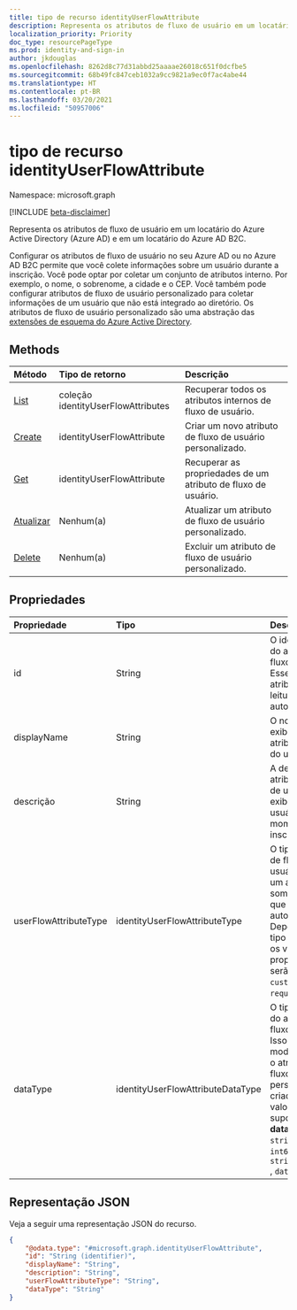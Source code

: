 ```yaml
---
title: tipo de recurso identityUserFlowAttribute
description: Representa os atributos de fluxo de usuário em um locatário do Azure Active Directory e em um locatário do Azure AD B2C.
localization_priority: Priority
doc_type: resourcePageType
ms.prod: identity-and-sign-in
author: jkdouglas
ms.openlocfilehash: 8262d8c77d31abbd25aaaae26018c651f0dcfbe5
ms.sourcegitcommit: 68b49fc847ceb1032a9cc9821a9ec0f7ac4abe44
ms.translationtype: HT
ms.contentlocale: pt-BR
ms.lasthandoff: 03/20/2021
ms.locfileid: "50957006"
---
```

# <a name="identityuserflowattribute-resource-type"></a>tipo de recurso identityUserFlowAttribute

Namespace: microsoft.graph

[!INCLUDE [beta-disclaimer](../../includes/beta-disclaimer.md)]

Representa os atributos de fluxo de usuário em um locatário do Azure Active Directory (Azure AD) e em um locatário do Azure AD B2C.

Configurar os atributos de fluxo de usuário no seu Azure AD ou no Azure AD B2C permite que você colete informações sobre um usuário durante a inscrição. Você pode optar por coletar um conjunto de atributos interno. Por exemplo, o nome, o sobrenome, a cidade e o CEP. Você também pode configurar atributos de fluxo de usuário personalizado para coletar informações de um usuário que não está integrado ao diretório. Os atributos de fluxo de usuário personalizado são uma abstração das [extensões de esquema do Azure Active Directory](/azure/active-directory/develop/active-directory-schema-extensions).

## <a name="methods"></a>Methods

| Método       | Tipo de retorno  |Descrição|
|:---------------|:--------|:----------|
|[List](../api/identityuserflowattribute-list.md)|coleção identityUserFlowAttributes |Recuperar todos os atributos internos de fluxo de usuário.|
|[Create](../api/identityuserflowattribute-post.md)|identityUserFlowAttribute|Criar um novo atributo de fluxo de usuário personalizado.|
|[Get](../api/identityuserflowattribute-get.md) |identityUserFlowAttribute|Recuperar as propriedades de um atributo de fluxo de usuário.|
|[Atualizar](../api/identityuserflowattribute-update.md)|Nenhum(a)|Atualizar um atributo de fluxo de usuário personalizado.|
|[Delete](../api/identityuserflowattribute-delete.md)|Nenhum(a)|Excluir um atributo de fluxo de usuário personalizado.|

## <a name="properties"></a>Propriedades

|Propriedade|Tipo|Descrição|
|:---------------|:--------|:----------|
|id|String|O identificador do atributo de fluxo do usuário. Esse é um atributo somente leitura criado automaticamente.|
|displayName|String|O nome de exibição do atributo de fluxo do usuário.|
|descrição|String|A descrição do atributo de fluxo de usuário exibido para o usuário no momento da inscrição.|
|userFlowAttributeType|identityUserFlowAttributeType|O tipo do atributo de fluxo do usuário. Esse é um atributo somente leitura que é definido automaticamente. Dependendo do tipo de atributo, os valores desta propriedade serão `builtIn`, `custom` ou `required`.|
|dataType|identityUserFlowAttributeDataType|O tipo de dados do atributo de fluxo do usuário. Isso não pode ser modificado após o atributo de fluxo de usuário personalizado ser criado. Os valores suportados para **dataType** são: `string` , `boolean` , `int64` , `stringCollection` , `dateTime`.|

## <a name="json-representation"></a>Representação JSON

Veja a seguir uma representação JSON do recurso.

<!-- {
  "blockType": "resource",
  "@odata.type": "microsoft.graph.identityUserFlowAttribute"
} -->

```json
{
    "@odata.type": "#microsoft.graph.identityUserFlowAttribute",
    "id": "String (identifier)",
    "displayName": "String",
    "description": "String",
    "userFlowAttributeType": "String",
    "dataType": "String"
}
```
